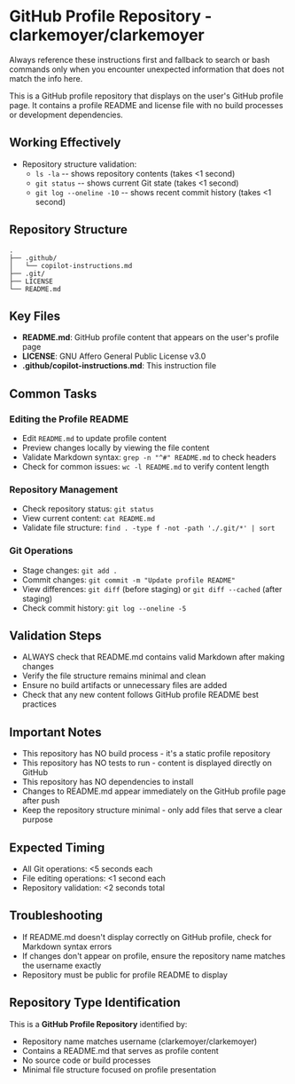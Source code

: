 # GitHub Profile Repository - clarkemoyer/clarkemoyer

Always reference these instructions first and fallback to search or bash commands only when you encounter unexpected information that does not match the info here.

This is a GitHub profile repository that displays on the user's GitHub profile page. It contains a profile README and license file with no build processes or development dependencies.

## Working Effectively
- Repository structure validation:
  - `ls -la` -- shows repository contents (takes <1 second)
  - `git status` -- shows current Git state (takes <1 second)
  - `git log --oneline -10` -- shows recent commit history (takes <1 second)

## Repository Structure
```
.
├── .github/
│   └── copilot-instructions.md
├── .git/
├── LICENSE
└── README.md
```

## Key Files
- **README.md**: GitHub profile content that appears on the user's profile page
- **LICENSE**: GNU Affero General Public License v3.0
- **.github/copilot-instructions.md**: This instruction file

## Common Tasks

### Editing the Profile README
- Edit `README.md` to update profile content
- Preview changes locally by viewing the file content
- Validate Markdown syntax: `grep -n "^#" README.md` to check headers
- Check for common issues: `wc -l README.md` to verify content length

### Repository Management
- Check repository status: `git status`
- View current content: `cat README.md`
- Validate file structure: `find . -type f -not -path './.git/*' | sort`

### Git Operations
- Stage changes: `git add .`
- Commit changes: `git commit -m "Update profile README"`
- View differences: `git diff` (before staging) or `git diff --cached` (after staging)
- Check commit history: `git log --oneline -5`

## Validation Steps
- ALWAYS check that README.md contains valid Markdown after making changes
- Verify the file structure remains minimal and clean
- Ensure no build artifacts or unnecessary files are added
- Check that any new content follows GitHub profile README best practices

## Important Notes
- This repository has NO build process - it's a static profile repository
- This repository has NO tests to run - content is displayed directly on GitHub
- This repository has NO dependencies to install
- Changes to README.md appear immediately on the GitHub profile page after push
- Keep the repository structure minimal - only add files that serve a clear purpose

## Expected Timing
- All Git operations: <5 seconds each
- File editing operations: <1 second each
- Repository validation: <2 seconds total

## Troubleshooting
- If README.md doesn't display correctly on GitHub profile, check for Markdown syntax errors
- If changes don't appear on profile, ensure the repository name matches the username exactly
- Repository must be public for profile README to display

## Repository Type Identification
This is a **GitHub Profile Repository** identified by:
- Repository name matches username (clarkemoyer/clarkemoyer)
- Contains a README.md that serves as profile content
- No source code or build processes
- Minimal file structure focused on profile presentation